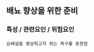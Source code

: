 ## 배뇨 향상을 위한 준비



### 특성 / 관련요인 / 위험요인

>                
                               
    요배설을 향상하고자 하는 욕구를 표현함

